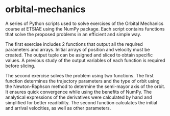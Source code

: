 # orbital-mechanics
A series of Python scripts used to solve exercises of the Orbital Mechanics course at ETSIAE using the NumPy package. Each script contains functions that solve the proposed problems in an efficient and simple way.

The first exercise includes 2 functions that output all the required parameters and arrays. Initial arrays of position and velocity must be created. The output tuple can be asigned and sliced to obtain specific values. A previous study of the output variables of each function is required before slicing.

The second exercise solves the problem using two functions. The first function determines the trajectory parameters and the type of orbit using the Newton-Raphson method to determine the semi-mayor axis of the orbit. It ensures quick convergence while using the benefits of NumPy. The analytical expressions of the derivatives were calculated by hand and simplified for better readibility. The second function calculates the initial and arrival velocities, as well as other parameters.
